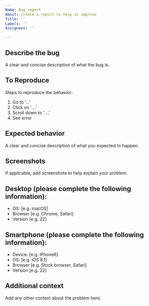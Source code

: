 ```yaml
---
Name: Bug report
About: Create a report to help us improve
Title: ''
Labels: ''
Assignees: ''

---
```


## Describe the bug
A clear and concise description of what the bug is.

## To Reproduce
Steps to reproduce the behavior:
1. Go to '...'
2. Click on '....'
3. Scroll down to '....'
4. See error

## Expected behavior
A clear and concise description of what you expected to happen.

## Screenshots
If applicable, add screenshots to help explain your problem.

## Desktop (please complete the following information):
 - OS: [e.g. macOS]
 - Browser [e.g. Chrome, Safari]
 - Version [e.g. 22]

## Smartphone (please complete the following information):
 - Device: [e.g. iPhone6]
 - OS: [e.g. iOS 8.1]
 - Browser [e.g. Stock browser, Safari]
 - Version [e.g. 22]

## Additional context
Add any other context about the problem here.
